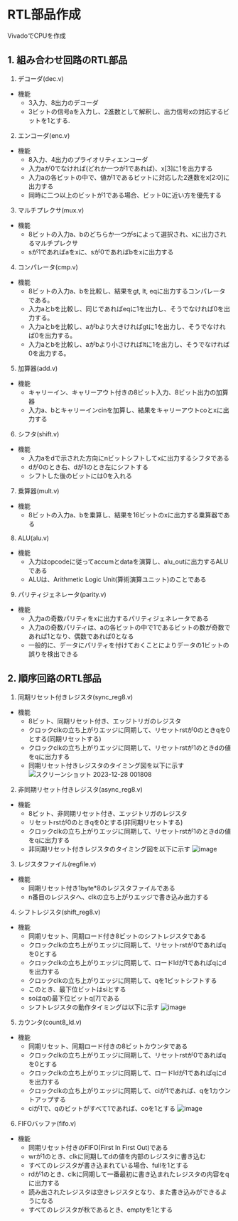 # RTL部品作成
VivadoでCPUを作成

## 1. 組み合わせ回路のRTL部品
1. デコーダ(dec.v)
* 機能
  * 3入力、8出力のデコーダ
  * 3ビットの信号aを入力し、2進数として解釈し、出力信号xの対応するビットを1とする.
2. エンコーダ(enc.v)
* 機能
  * 8入力、4出力のプライオリティエンコーダ
  * 入力aが0でなければ(どれか一つが1であれば)、x[3]に1を出力する
  * 入力aの各ビットの中で、値が1であるビットに対応した2進数をx[2:0]に出力する
  * 同時に二つ以上のビットが1である場合、ビット0に近い方を優先する
 3. マルチプレクサ(mux.v)
 * 機能
   * 8ビットの入力a、bのどちらか一つがsによって選択され、xに出力されるマルチプレクサ
   * sが1であればaをxに、sが0であればbをxに出力する 
4. コンパレータ(cmp.v)
* 機能
  * 8ビットの入力a、bを比較し、結果をgt, lt, eqに出力するコンパレータである。
  * 入力aとbを比較し、同じであればeqに1を出力し、そうでなければ0を出力する。
  * 入力aとbを比較し、aがbより大きければgtに1を出力し、そうでなければ0を出力する。
  * 入力aとbを比較し、aがbより小さければltに1を出力し、そうでなければ0を出力する。
5. 加算器(add.v)
* 機能
  * キャリーイン、キャリーアウト付きの8ビット入力、8ビット出力の加算器
  * 入力a、bとキャリーインcinを加算し、結果をキャリーアウトcoとxに出力する
6.  シフタ(shift.v)
* 機能
  * 入力aをdで示された方向にnビットシフトしてxに出力するシフタである
  * dが0のとき右、dが1のとき左にシフトする
  * シフトした後のビットには0を入れる
7. 乗算器(mult.v)
* 機能
  * 8ビットの入力a、bを乗算し、結果を16ビットのxに出力する乗算器である
8. ALU(alu.v)
* 機能
  * 入力はopcodeに従ってaccumとdataを演算し、alu_outに出力するALUである
  * ALUは、Arithmetic Logic Unit(算術演算ユニット)のことである
9. パリティジェネレータ(parity.v)
* 機能
  * 入力aの奇数パリティをxに出力するパリティジェネレータである
  * 入力aの奇数パリティは、aの各ビットの中で1であるビットの数が奇数であれば1となり、偶数であれば0となる
  * 一般的に、データにパリティを付けておくことによりデータの1ビットの誤りを検出できる
## 2. 順序回路のRTL部品
1. 同期リセット付きレジスタ(sync_reg8.v)
* 機能
  * 8ビット、同期リセット付き、エッジトリガのレジスタ
  * クロックclkの立ち上がりエッジに同期して、リセットrstが0のときqを0とする(同期リセットする)
  * クロックclkの立ち上がりエッジに同期して、リセットrstが1のときdの値をqに出力する
  * 同期リセット付きレジスタのタイミング図を以下に示す
![スクリーンショット 2023-12-28 001808](https://github.com/kyojiawaki/cpu.v/assets/130772825/5bf94f9f-96f8-4b88-a079-328b1d2cc748)
2. 非同期リセット付きレジスタ(async_reg8.v)
* 機能
  * 8ビット、非同期リセット付き、エッジトリガのレジスタ
  * リセットrstが0のときqを0とする(非同期リセットする)
  * クロックclkの立ち上がりエッジに同期して、リセットrstが1のときdの値をqに出力する
  * 非同期リセット付きレジスタのタイミング図を以下に示す
![image](https://github.com/kyojiawaki/cpu.v/assets/130772825/88f7d9fb-2f10-49ed-aa22-a424e65178c6)
3. レジスタファイル(regfile.v)
* 機能
  * 同期リセット付き1byte*8のレジスタファイルである
  * n番目のレジスタへ、clkの立ち上がりエッジで書き込み出力する
4. シフトレジスタ(shift_reg8.v)
* 機能
   * 同期リセット、同期ロード付き8ビットのシフトレジスタである
   * クロックclkの立ち上がりエッジに同期して、リセットrstが0であればqを0とする
   * クロックclkの立ち上がりエッジに同期して、ロードldが1であればqにdを出力する
   * クロックclkの立ち上がりエッジに同期して、qを1ビットシフトする
   * このとき、最下位ビットはsiとする
   * soはqの最下位ビットq[7]である
   * シフトレジスタの動作タイミングは以下に示す
![image](https://github.com/kyojiawaki/cpu.v/assets/130772825/f58c63f6-b01c-4362-9fa8-b23d2992cf19)
5. カウンタ(count8_ld.v)
* 機能
  * 同期リセット、同期ロード付きの8ビットカウンタである
  * クロックclkの立ち上がりエッジに同期して、リセットrstが0であればqを0とする
  * クロックclkの立ち上がりエッジに同期して、ロードldが1であればqにdを出力する
  * クロックclkの立ち上がりエッジに同期して、ciが1であれば、qを1カウントアップする
  * ciが1で、qのビットがすべて1であれば、coを1とする
![image](https://github.com/kyojiawaki/cpu.v/assets/130772825/2929a97a-31b3-4664-abdc-91c2742b04b6)
6. FIFOバッファ(fifo.v)
* 機能
  * 同期リセット付きのFIFO(First In First Out)である
  * wrが1のとき、clkに同期してdの値を内部のレジスタに書き込む
  * すべてのレジスタが書き込まれている場合、fullを1とする
  * rdが1のとき、clkに同期して一番最初に書き込まれたレジスタの内容をqに出力する
  * 読み出されたレジスタは空きレジスタとなり、また書き込みができるようになる
  * すべてのレジスタが秋であるとき、emptyを1とする
